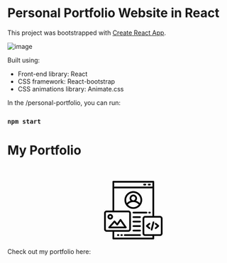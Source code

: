 # Personal Portfolio Website in React

This project was bootstrapped with [Create React App](https://github.com/facebook/create-react-app).

![image]("C:\Users\LENOVO\Desktop\readmeIMG.png")

Built using:

- Front-end library: React
- CSS framework: React-bootstrap
- CSS animations library: Animate.css

In the /personal-portfolio, you can run:

### `npm start`

# My Portfolio

Check out my portfolio here: [![Portfolio Icon](./portfolio.jpg)](https://personal-portfolio-self-phi.vercel.app/)

